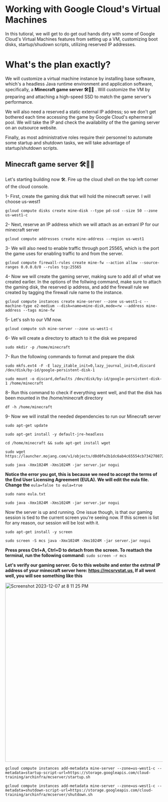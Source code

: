 # Working with Google Cloud's Virtual Machines
In this tutioral, we will get to do get oud hands dirty with some of Google Cloud's Virtual Machines features from setting up a VM, customizing boot disks, startup/shudown scripts, utilizing reserved IP addresses.
# What's the plan exactly?
We will customize a virtual machine instance by installing base software, which's a headless Java runtime environment and application software, specifically, a **Minecraft game server 🛠️🧱💎** . Will customize the VM by preparing and attaching a high-speed SSD to match the game server's performance. 

We will also need a reserved a static external IP address; so we don't get bothered each time accessing the game by Google Cloud's ephermeral pool. We will take the IP and check the availability of the the gaming server on an outsource website.

Finally, as most administrative roles require their personnel to automate some startup and shutdown tasks, we will take advantage of startup/shutdown scripts.


## Minecraft game server 🛠️🧱💎
Let's starting building now 🛠️. Fire up the cloud shell on the top left corner of the cloud console.

1- First, create the gaming disk that will hold the minecraft server. I will choose us-west1
```
gcloud compute disks create mine-disk --type pd-ssd --size 50 --zone us-west1-c
```

2- Next, reserve an IP address which we will attach as an extranl IP for our minecraft server
```
gcloud compute addresses create mine-address --region us-west1
```

3- We will also need to enable traffic through port 25565, which is the port the game uses for enabling traffic to and from the server.
```
gcloud compute firewall-rules create mine-fw --action allow --source-ranges 0.0.0.0/0 --rules tcp:25565
```

4- Now we will create the gaming server, making sure to add all of what we created earlier. In the options of the follwing command, make sure to attach the gaming disk, the reserved ip address, and add the firewall rule we created by tagging the firewall rule name to the instance.
```
gcloud compute instances create mine-server --zone us-west1-c --machine-type e2-medium --disk=name=mine-disk,mode=rw --address mine-address --tags mine-fw
```

5- Let's ssh to our VM now.
```
gcloud compute ssh mine-server --zone us-west1-c
```

6- We will create a directory to attach to it the disk we prepared
```
sudo mkdir -p /home/minecraft
```

7- Run the following commands to format and prepare the disk
```
sudo mkfs.ext4 -F -E lazy_itable_init=0,lazy_journal_init=0,discard /dev/disk/by-id/google-persistent-disk-1
```

```
sudo mount -o discard,defaults /dev/disk/by-id/google-persistent-disk-1 /home/minecraft
```

8- Run this command to check if everything went well, and that the disk has been mounted in the /home/minecraft directory
```
df -h /home/minecraft
```

9- Now we will install the needed dependencies to run our Minecraft server
```
sudo apt-get update
```

```
sudo apt-get install -y default-jre-headless
```

```
cd /home/minecraft && sudo apt-get install wget
```

```
sudo wget https://launcher.mojang.com/v1/objects/d0d0fe2b1dc6ab4c65554cb734270872b72dadd6/server.jar
```

```
sudo java -Xmx1024M -Xms1024M -jar server.jar nogui
```

**Notice the error you got, this is because we need to accept the terms of the End User Licensing Agreement (EULA). We will edit the eula file. Change the** ```eula=false to eula=true```

```
sudo nano eula.txt
```

```
sudo java -Xmx1024M -Xms1024M -jar server.jar nogui
```

Now the server is up and running. One issue though, is that our gaming session is tied to the current screen you're seeing now. If this screen is list for any reason, our session will be lost with it.

```
sudo apt-get install -y screen
```

```
sudo screen -S mcs java -Xmx1024M -Xms1024M -jar server.jar nogui
```

**Press press Ctrl+A, Ctrl+D to detach from the screen. To reattach the terminal, run the following command:** ```sudo screen -r mcs```

**Let's verify our gaming server. Go to this website and enter the extrnal IP address of your minecraft server here: https://mcsrvstat.us, If all went well, you will see something like this**

<img width="572" alt="Screenshot 2023-12-07 at 8 11 25 PM" src="https://github.com/a-elfateh/GCP/assets/61758821/e1892bb0-47ef-4fa1-b543-9d57f4673bbf">


```
gcloud compute instances add-metadata mine-server --zone=us-west1-c --metadata=startup-script-url=https://storage.googleapis.com/cloud-training/archinfra/mcserver/startup.sh
```

```
gcloud compute instances add-metadata mine-server --zone=us-west1-c --metadata=shutdown-script-url=https://storage.googleapis.com/cloud-training/archinfra/mcserver/shutdown.sh
```
